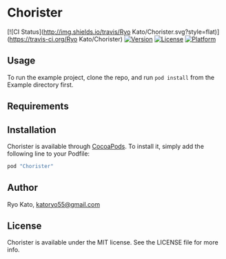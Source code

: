 # Chorister

[![CI Status](http://img.shields.io/travis/Ryo Kato/Chorister.svg?style=flat)](https://travis-ci.org/Ryo Kato/Chorister)
[![Version](https://img.shields.io/cocoapods/v/Chorister.svg?style=flat)](http://cocoapods.org/pods/Chorister)
[![License](https://img.shields.io/cocoapods/l/Chorister.svg?style=flat)](http://cocoapods.org/pods/Chorister)
[![Platform](https://img.shields.io/cocoapods/p/Chorister.svg?style=flat)](http://cocoapods.org/pods/Chorister)

## Usage

To run the example project, clone the repo, and run `pod install` from the Example directory first.

## Requirements

## Installation

Chorister is available through [CocoaPods](http://cocoapods.org). To install
it, simply add the following line to your Podfile:

```ruby
pod "Chorister"
```

## Author

Ryo Kato, katoryo55@gmail.com

## License

Chorister is available under the MIT license. See the LICENSE file for more info.
